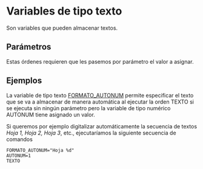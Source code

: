 # Variables de tipo texto

Son variables que pueden almacenar textos.

## Parámetros

Estas órdenes requieren que les pasemos por parámetro el valor a asignar.

## Ejemplos

La variable de tipo texto [FORMATO\_AUTONUM](../../ventana-de-dibujo/variables/f/formato-autonum.md) permite especificar el texto que se va a almacenar de manera automática al ejecutar la orden TEXTO si se ejecuta sin ningún parámetro pero la variable de tipo numérico AUTONUM tiene asignado un valor.

Si queremos por ejemplo digitalizar automáticamente la secuencia de textos _Hoja 1, Hoja 2, Hoja 3_, etc., ejecutaríamos la siguiente secuencia de comandos

```text
FORMATO_AUTONUM="Hoja %d"
AUTONUM=1
TEXTO
```

